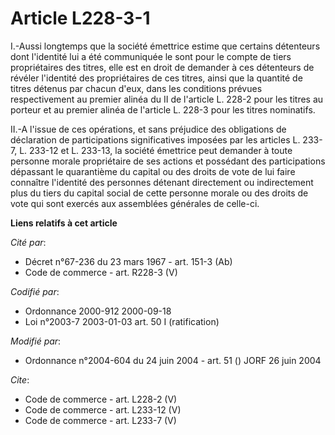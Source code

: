 # Article L228-3-1

I.-Aussi longtemps que la société émettrice estime que certains détenteurs dont l'identité lui a été communiquée le sont pour
le compte de tiers propriétaires des titres, elle est en droit de demander à ces détenteurs de révéler l'identité des
propriétaires de ces titres, ainsi que la quantité de titres détenus par chacun d'eux, dans les conditions prévues
respectivement au premier alinéa du II de l'article L. 228-2 pour les titres au porteur et au premier alinéa de l'article L.
228-3 pour les titres nominatifs. 

II.-A l'issue de ces opérations, et sans préjudice des obligations de déclaration de participations significatives imposées
par les articles L. 233-7, 
L. 233-12 et L. 233-13, la société émettrice peut demander à toute personne morale propriétaire de ses actions et possédant
des participations dépassant le quarantième du capital ou des droits de vote de lui faire connaître l'identité des personnes
détenant directement ou indirectement plus du tiers du capital social de cette personne morale ou des droits de vote qui sont
exercés aux assemblées générales de celle-ci.

**Liens relatifs à cet article**

_Cité par_:

  - Décret n°67-236 du 23 mars 1967 - art. 151-3 (Ab)
  - Code de commerce - art. R228-3 (V)

_Codifié par_:

  - Ordonnance 2000-912 2000-09-18
  - Loi n°2003-7 2003-01-03 art. 50 I (ratification)

_Modifié par_:

  - Ordonnance n°2004-604 du 24 juin 2004 - art. 51 () JORF 26 juin 2004

_Cite_:

  - Code de commerce - art. L228-2 (V)
  - Code de commerce - art. L233-12 (V)
  - Code de commerce - art. L233-7 (V)
